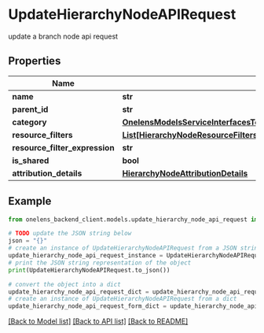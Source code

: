 # UpdateHierarchyNodeAPIRequest

update a branch node api request

## Properties

Name | Type | Description | Notes
------------ | ------------- | ------------- | -------------
**name** | **str** |  | [optional] 
**parent_id** | **str** |  | [optional] 
**category** | [**OnelensModelsServiceInterfacesTenantMetadataCommonsHierarchyNodeCategory1**](OnelensModelsServiceInterfacesTenantMetadataCommonsHierarchyNodeCategory1.md) |  | [optional] 
**resource_filters** | [**List[HierarchyNodeResourceFilters]**](HierarchyNodeResourceFilters.md) |  | [optional] 
**resource_filter_expression** | **str** |  | [optional] 
**is_shared** | **bool** |  | [optional] 
**attribution_details** | [**HierarchyNodeAttributionDetails**](HierarchyNodeAttributionDetails.md) |  | [optional] 

## Example

```python
from onelens_backend_client.models.update_hierarchy_node_api_request import UpdateHierarchyNodeAPIRequest

# TODO update the JSON string below
json = "{}"
# create an instance of UpdateHierarchyNodeAPIRequest from a JSON string
update_hierarchy_node_api_request_instance = UpdateHierarchyNodeAPIRequest.from_json(json)
# print the JSON string representation of the object
print(UpdateHierarchyNodeAPIRequest.to_json())

# convert the object into a dict
update_hierarchy_node_api_request_dict = update_hierarchy_node_api_request_instance.to_dict()
# create an instance of UpdateHierarchyNodeAPIRequest from a dict
update_hierarchy_node_api_request_form_dict = update_hierarchy_node_api_request.from_dict(update_hierarchy_node_api_request_dict)
```
[[Back to Model list]](../README.md#documentation-for-models) [[Back to API list]](../README.md#documentation-for-api-endpoints) [[Back to README]](../README.md)


